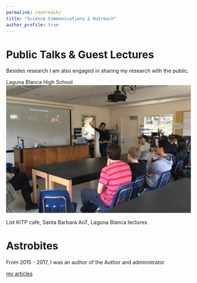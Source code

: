 ```yaml
---
permalink: /outreach/
title: "Science Communications & Outreach"
author_profile: true
---
```


# Public Talks & Guest Lectures

Besides research I am also engaged in sharing my research with the public.

Laguna Blanca High School
![Laguna Blanca Guest Lecture](/files/LagunaBlanca.JPG)

List KITP cafe, Santa Barbara AoT, Laguna Blanca lectures



# Astrobites
From 2015 - 2017, I was an author of the 
Author and administrator

[my articles](https://astrobites.org/author/btsang/)
